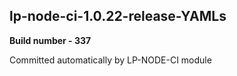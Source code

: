 ## lp-node-ci-1.0.22-release-YAMLs

**Build number - 337**

 Committed automatically by LP-NODE-CI module